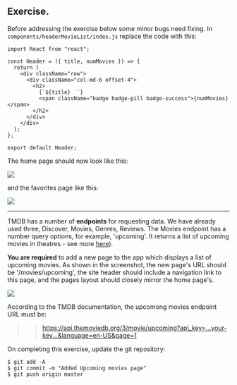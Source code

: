 ## Exercise.

Before addressing the exercise below some minor bugs need fixing. In `components/headerMovieList/index.js` replace the code with this:
~~~
import React from "react";

const Header = ({ title, numMovies }) => {
  return (
    <div className="row">
      <div className="col-md-6 offset-4">
        <h2>
          {`${title}  `}
          <span className="badge badge-pill badge-success">{numMovies}</span>
        </h2>
      </div>
    </div>
  );
};

export default Header;
~~~

The home page should now look like this:

![][discover]

and the favorites page like this:

![][discover]

-------------------------------

TMDB has a number of __endpoints__ for requesting data. We have already used three, Discover, Movies, Genres, Reviews. The Movies endpoint has a number query options, for example, 'upcoming'. It returns a list of upcoming movies in theatres - see more [here][endpoint]). 

__You are required__ to add a new page to the app which displays a list of upcoming movies. As shown in the screenshot, the new page's URL should be '/movies/upcoming', the site header should include a navigation link to this page, and the pages layout should closely mirror the home page's. 

![][upcoming]

According to the TMDB documentation, the upcomong movies endpoint  URL must be:

>>https://api.themoviedb.org/3/movie/upcoming?api_key=...your-key...&language=en-US&page=1

On completing this exercise, update the git repository:
~~~
$ git add -A
$ git commit -m "Added Upcoming movies page"
$ git push origin master
~~~

[endpoint]: https://developers.themoviedb.org/3/movies/get-upcoming
[upcoming]: ./img/upcoming.png
[discover]: ./img/discover.png
[favorites]: ./img/favorites.png

